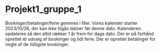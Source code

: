 # Projekt1_gruppe_1

Bookinger/betalinger/ferie gemmes i filer.
Vores kalender starter 2023/10/26, der kan ikke tilgås datoer før denne dato.
Kalenderen opdateres så den altid rækker 1 år frem for dags dato.
Der er på forhånd oprettet et udvalg af bookinger og lidt ferie.
Der er oprettet betalinger for nogle af de tidligste bookinger.
